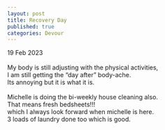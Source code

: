 ```yaml
---
layout: post
title: Recovery Day
published: true
categories: Devour
---
```

19 Feb 2023
<br>
<br>
My body is still adjusting with the physical activities, 
<br>
I am still getting the “day after” body-ache. 
<br>
Its annoying but it is what it is. 
<br>
<br>
Michelle is doing the bi-weekly house cleaning also. 
<br>
That means fresh bedsheets!!!
<br>
which I always look forward when michelle is here. 
<br>
3 loads of laundry done too which is good. 
